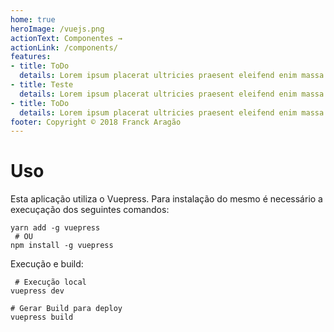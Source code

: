 ```yaml
---
home: true
heroImage: /vuejs.png
actionText: Componentes →
actionLink: /components/
features:
- title: ToDo
  details: Lorem ipsum placerat ultricies praesent eleifend enim massa tortor, congue semper suscipit dictumst tempus tristique
- title: Teste
  details: Lorem ipsum placerat ultricies praesent eleifend enim massa tortor, congue semper suscipit dictumst tempus tristique
- title: ToDo
  details: Lorem ipsum placerat ultricies praesent eleifend enim massa tortor, congue semper suscipit dictumst tempus tristique
footer: Copyright © 2018 Franck Aragão
---
```


# Uso

Esta aplicação utiliza o Vuepress. Para instalação do mesmo é necessário a execuçação dos seguintes comandos:

```shell
yarn add -g vuepress 
 # OU 
npm install -g vuepress

```

Execução e build:

```shell
 # Execução local
vuepress dev

# Gerar Build para deploy
vuepress build

```

